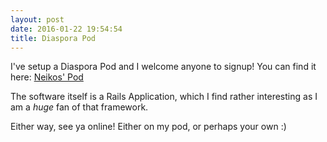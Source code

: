 ```yaml
---
layout: post
date: 2016-01-22 19:54:54
title: Diaspora Pod
---
```


I've setup a Diaspora Pod and I welcome anyone to signup! You can find it here:
[Neikos' Pod](https://pod.neikos.me)


The software itself is a Rails Application, which I find rather interesting as
I am a *huge* fan of that framework.


Either way, see ya online! Either on my pod, or perhaps your own :)

